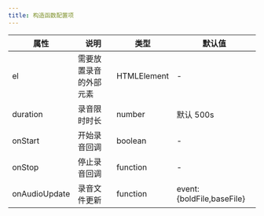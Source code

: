 ```yaml
---
title: 构造函数配置项
---
```


| 属性          | 说明                   | 类型        | 默认值                    |
| ------------- | ---------------------- | ----------- | ------------------------- |
| el            | 需要放置录音的外部元素 | HTMLElement | -                         |
| duration      | 录音限时时长           | number      | 默认 500s                 |
| onStart       | 开始录音回调           | boolean     | -                         |
| onStop        | 停止录音回调           | function    | -                         |
| onAudioUpdate | 录音文件更新           | function    | event:{boldFile,baseFile} |
